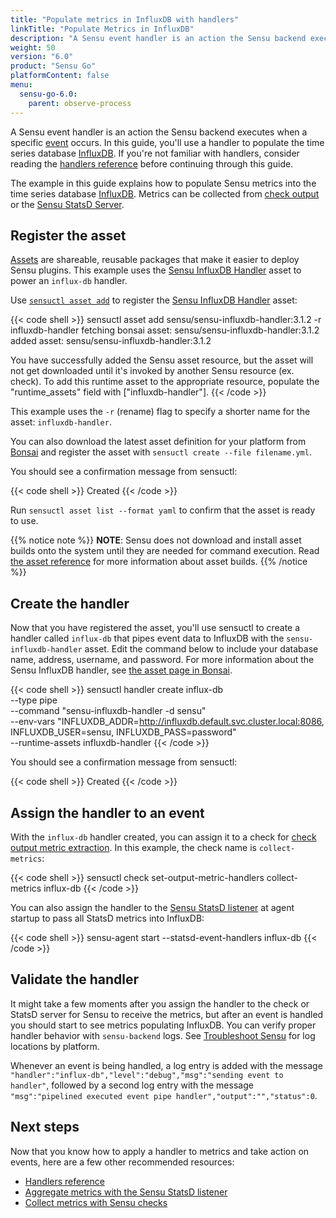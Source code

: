```yaml
---
title: "Populate metrics in InfluxDB with handlers"
linkTitle: "Populate Metrics in InfluxDB"
description: "A Sensu event handler is an action the Sensu backend executes when a specific event occurs. This guide helps you use an event handler to populate Sensu metrics into the time series database InfluxDB."
weight: 50
version: "6.0"
product: "Sensu Go"
platformContent: false
menu:
  sensu-go-6.0:
    parent: observe-process
---
```


A Sensu event handler is an action the Sensu backend executes when a specific [event][1] occurs.
In this guide, you'll use a handler to populate the time series database [InfluxDB][2].
If you're not familiar with handlers, consider reading the [handlers reference][9] before continuing through this guide.

The example in this guide explains how to populate Sensu metrics into the time series database [InfluxDB][2].
Metrics can be collected from [check output][10] or the [Sensu StatsD Server][3].

## Register the asset

[Assets][12] are shareable, reusable packages that make it easier to deploy Sensu plugins.
This example uses the [Sensu InfluxDB Handler][13] asset to power an `influx-db` handler.

Use [`sensuctl asset add`][5] to register the [Sensu InfluxDB Handler][13] asset:

{{< code shell >}}
sensuctl asset add sensu/sensu-influxdb-handler:3.1.2 -r influxdb-handler
fetching bonsai asset: sensu/sensu-influxdb-handler:3.1.2
added asset: sensu/sensu-influxdb-handler:3.1.2

You have successfully added the Sensu asset resource, but the asset will not get downloaded until
it's invoked by another Sensu resource (ex. check). To add this runtime asset to the appropriate
resource, populate the "runtime_assets" field with ["influxdb-handler"].
{{< /code >}}

This example uses the `-r` (rename) flag to specify a shorter name for the asset: `influxdb-handler`.

You can also download the latest asset definition for your platform from [Bonsai][13] and register the asset with `sensuctl create --file filename.yml`.

You should see a confirmation message from sensuctl:

{{< code shell >}}
Created
{{< /code >}}

Run `sensuctl asset list --format yaml` to confirm that the asset is ready to use.

{{% notice note %}}
**NOTE**: Sensu does not download and install asset builds onto the system until they are needed for command execution.
Read [the asset reference](../../../operations/deploy-sensu/assets#asset-builds) for more information about asset builds.
{{% /notice %}}

## Create the handler

Now that you have registered the asset, you'll use sensuctl to create a handler called `influx-db` that pipes event data to InfluxDB with the `sensu-influxdb-handler` asset.
Edit the command below to include your database name, address, username, and password.
For more information about the Sensu InfluxDB handler, see [the asset page in Bonsai][13].

{{< code shell >}}
sensuctl handler create influx-db \
--type pipe \
--command "sensu-influxdb-handler -d sensu" \
--env-vars "INFLUXDB_ADDR=http://influxdb.default.svc.cluster.local:8086, INFLUXDB_USER=sensu, INFLUXDB_PASS=password" \
--runtime-assets influxdb-handler
{{< /code >}}

You should see a confirmation message from sensuctl:

{{< code shell >}}
Created
{{< /code >}}

## Assign the handler to an event

With the `influx-db` handler created, you can assign it to a check for [check output metric extraction][10]. 
In this example, the check name is `collect-metrics`:

{{< code shell >}}
sensuctl check set-output-metric-handlers collect-metrics influx-db
{{< /code >}}

You can also assign the handler to the [Sensu StatsD listener][3] at agent startup to pass all StatsD metrics into InfluxDB:

{{< code shell >}}
sensu-agent start --statsd-event-handlers influx-db
{{< /code >}}

## Validate the handler

It might take a few moments after you assign the handler to the check or StatsD server for Sensu to receive the metrics, but after an event is handled you should start to see metrics populating InfluxDB.
You can verify proper handler behavior with `sensu-backend` logs.
See [Troubleshoot Sensu][8] for log locations by platform.

Whenever an event is being handled, a log entry is added with the message `"handler":"influx-db","level":"debug","msg":"sending event to handler"`,
followed by a second log entry with the message `"msg":"pipelined executed event pipe
handler","output":"","status":0`.

## Next steps

Now that you know how to apply a handler to metrics and take action on events, here are a few other recommended resources:

* [Handlers reference][9]
* [Aggregate metrics with the Sensu StatsD listener][3]
* [Collect metrics with Sensu checks][10]

[1]: ../../observe-events/events/
[2]: https://github.com/influxdata/influxdb
[3]: ../aggregate-metrics-statsd/
[4]: https://github.com/sensu/sensu-influxdb-handler#installation
[5]: ../../sensuctl/sensuctl-bonsai/#install-asset-definitions
[8]: ../../operations/maintain-sensu/troubleshoot/
[9]: ../handlers/
[10]: ../extract-metrics-with-checks/
[11]: https://github.com/sensu/sensu-influxdb-handler/releases
[12]: ../../../operations/deploy-sensu/assets/
[13]: https://bonsai.sensu.io/assets/sensu/sensu-influxdb-handler
